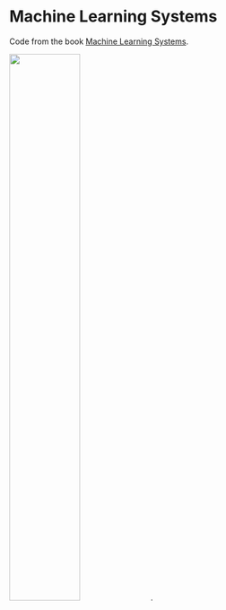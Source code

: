 # Machine Learning Systems

Code from the book [Machine Learning Systems](https://www.manning.com/books/machine-learning-systems).

<img src="https://raw.githubusercontent.com/jeffreyksmithjr/reactive-machine-learning-systems/master/Smith-MLS-HI.png.jpg" width="50%">.
